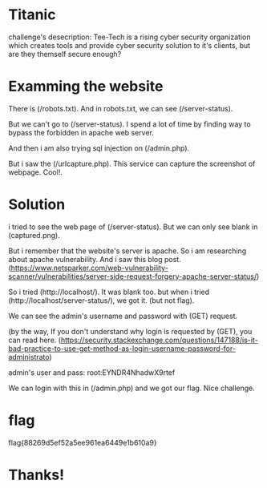 # Titanic 

challenge's desecription: Tee-Tech is a rising cyber security organization which creates tools and provide cyber security solution to it's clients, but are they themself secure enough? 

# Examming the website
There is (/robots.txt). And in robots.txt, we can see (/server-status).

But we can't go to (/server-status). I spend a lot of time by finding way to bypass the forbidden in apache web server.

And then i am also trying sql injection on (/admin.php).

But i saw the (/urlcapture.php). This service can capture the screenshot of webpage. Cool!.

# Solution
i tried to see the web page of (/server-status). But we can only see blank in (captured.png).

But i remember that the website's server is apache. So i am researching about apache vulnerability. And i saw this blog post. (https://www.netsparker.com/web-vulnerability-scanner/vulnerabilities/server-side-request-forgery-apache-server-status/)

So i tried (http://localhost/). It was blank too. but when i tried (http://localhost/server-status/), we got it. (but not flag).

We can see the admin's username and password with (GET) request. 

(by the way, If you don't understand why login is requested by (GET), you can read here. (https://security.stackexchange.com/questions/147188/is-it-bad-practice-to-use-get-method-as-login-username-password-for-administrato)

admin's user and pass: root:EYNDR4NhadwX9rtef

We can login with this in (/admin.php) and we got our flag. Nice challenge.

# flag
flag{88269d5ef52a5ee961ea6449e1b610a9}

# Thanks!
